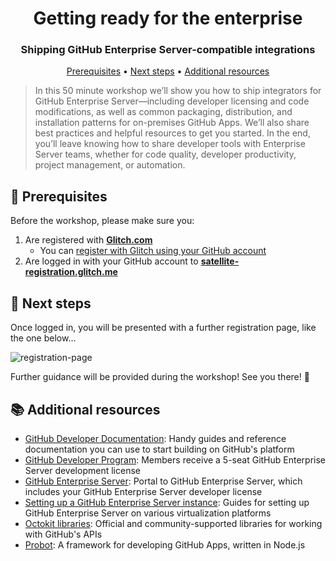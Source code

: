 <h1 align="center">Getting ready for the enterprise</h1>
<h3 align="center">Shipping GitHub Enterprise Server-compatible integrations</h3>

<p align="center">
  <a href="#mega-prerequisites">Prerequisites</a> •  
  <a href="#paw_prints-next-steps">Next steps</a> • 
  <a href="#books-additional-resources">Additional resources</a>
</p>

> In this 50 minute workshop we’ll show you how to ship integrators for GitHub Enterprise Server—including developer licensing and code modifications, as well as common packaging, distribution, and installation patterns for on-premises GitHub Apps. We’ll also share best practices and helpful resources to get you started. In the end, you’ll leave knowing how to share developer tools with Enterprise Server teams, whether for code quality, developer productivity, project management, or automation.

## :mega: Prerequisites
Before the workshop, please make sure you:
1. Are registered with [**Glitch.com**](https://glitch.com/)
    - You can [register with Glitch using your GitHub account](https://github.com/login/oauth/authorize?client_id=b4cb743ed07e20abf0b2&scope=user%3Aemail&redirect_uri=https%3A%2F%2Fglitch.com%2Flogin%2Fgithub)
1. Are logged in with your GitHub account to [**satellite-registration.glitch.me**](https://satellite-registration.glitch.me/login)

## :paw_prints: Next steps
Once logged in, you will be presented with a further registration page, like the one below…

![registration-page](https://user-images.githubusercontent.com/27806/57399945-f3745a80-7197-11e9-8afb-2161104d7b4a.png)

Further guidance will be provided during the workshop! See you there! :wave:

## :books: Additional resources
- [GitHub Developer Documentation](https://developer.github.com/): Handy guides and reference documentation you can use to start building on GitHub's platform
- [GitHub Developer Program](https://developer.github.com/program/): Members receive a 5-seat GitHub Enterprise Server development license
- [GitHub Enterprise Server](https://github.com/enterprise): Portal to GitHub Enterprise Server, which includes your GitHub Enterprise Server developer license
- [Setting up a GitHub Enterprise Server instance](https://help.github.com/en/enterprise/admin/installation/setting-up-a-github-enterprise-server-instance): Guides for setting up GitHub Enterprise Server on various virtualization platforms
- [Octokit libraries](https://octokit.github.io/): Official and community-supported libraries for working with GitHub's APIs
- [Probot](https://probot.github.io/): A framework for developing GitHub Apps, written in Node.js
